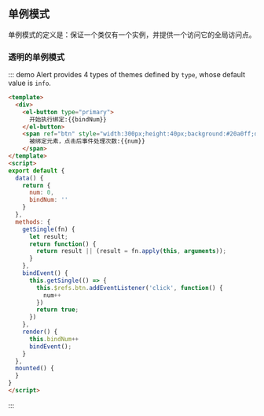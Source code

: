 ## 单例模式

单例模式的定义是：保证一个类仅有一个实例，并提供一个访问它的全局访问点。

### 透明的单例模式

::: demo Alert provides 4 types of themes defined by `type`, whose default value is `info`.

```html
<template>
  <div>
    <el-button type="primary">
      开始执行绑定:{{bindNum}}
    </el-button>
    <span ref="btn" style="width:300px;height:40px;background:#20a0ff;display:inline-block">
      被绑定元素，点击后事件处理次数:{{num}}
    </span>
</template>
<script>
export default {
  data() {
    return {
      num: 0,
      bindNum: ''
    }
  },
  methods: {
    getSingle(fn) {
      let result;
      return function() {
        return result || (result = fn.apply(this, arguments));
      }
    },
    bindEvent() {
      this.getSingle(() => {
        this.$refs.btn.addEventListener('click', function() {
          num++
        })
        return true;
      })
    },
    render() {
      this.bindNum++
      bindEvent();
    }
  },
  mounted() {
  }
}
</script>
```

:::

<style>
.demo-box .el-alert {
  margin: 20px 0 0;
}

.demo-box .el-alert:first-child {
  margin: 0;
  color: #000;
}
</style>
